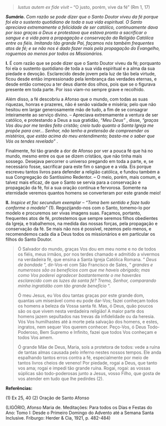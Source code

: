 > *Iustus autem ex fide vivit* – “O justo, porém, vive da fé” (Rm 1, 17)

***Sumário.** Com razão se pode dizer que o Santo Doutor viveu da fé porque foi ela o sustento quotidiano de toda a sua vida espiritual. O Santo apreciava extremamente a felicidade de ser católico, continuamente dava por isso graças a Deus e protestava que estava pronto a sacrificar o sangue e a vida para a propagação e conservação da Religião Católica entre os fiéis. Imitando tão grande Pai, façamos nós também frequentes atos de fé; e se não nos é dado fazer mais pela propagação do Evangelho, roguemos ao menos por todos os Missionários.*

**I.** É com razão que se pode dizer que o Santo Doutor viveu da fé; porquanto foi ela o sustento quotidiano de toda a sua vida espiritual e a alma da sua piedade e devoção. Esclarecido desde jovem pela luz de tão bela virtude, ficou desde então impressionado pela lembrança das verdades eternas, e desde então começou a ter deus diante dos olhos, pois que se o figurava presente em toda parte. Por isso viam-no sempre grave e recolhido.

Além disso, a fé descobriu a Afonso que o mundo, com todas as suas riquezas, honras e prazeres, não é senão vaidade e miséria; pelo que não hesitou em largar generosamente mão de tudo, a fim de se consagrar inteiramente ao serviço divino. – Apreciava extremamente a ventura de ser católico, e protestando a Deus a sua gratidão, *“Meu Deus”* , disse, *“graças Vos dou por me terdes feito cristão; creio tudo quanto a Santa Igreja me propõe para crer… Senhor, não tenho a pretensão de compreender os mistérios, que estão acima do meu entendimento; basta-me o saber que Vós os tendes revelado”* .

Finalmente, foi tão grande a dor de Afonso por ver a pouca fé que há no mundo, mesmo entre os que se dizem cristãos, que não tinha mais sossego. Desejava percorrer o universo pregando em toda a parte, e, se necessário fosse, sacrificar para este fim o sangue e a vida. Eis porque escreveu tantos livros para defender a religião católica, e fundou também a sua Congregação do Santíssimo Redentor. – O meio, porém, mais comum, e talvez mais eficaz, de que o Santo se servia para a conservação e propagação da fé, foi a sua oração contínua e fervorosa. Somente na eternidade veremos quantos homens se converteram por este grande meio!

**II.** *Inspice et fac secundum exemplar – “Toma bem sentido e faze tudo conforme o modelo”* (1). Regozijando-nos com o Santo, tomemo-lo por modelo e procuremos ser vivas imagens suas. Façamos, portanto, frequentes atos de fé, protestemos que sempre seremos filhos obedientes da Igreja, e trabalhemos, na medida das nossas forças, pela propagação e conservação da fé. Se mais não nos é possível, rezemos pelo menos, e recomendemos cada dia a Deus todos os missionários e em particular os filhos do Santo Doutor.

> Ó Salvador do mundo, graças Vos dou em meu nome e no de todos os fiéis, meus irmãos, por nos terdes chamado e admitido a vivermos na verdadeira fé, que ensina a Santa Igreja Católica Romana. “ *Deus de bondade* “, dir-Vos-ei com São Francisco de Sales, “ *grandes e numerosos são os benefícios com que me haveis obrigado; mas como Vos poderei agradecer bastantemente o me haverdes esclarecido com as luzes da santa fé? Tremo, Senhor, comparando minha ingratidão com tão grande benefício* “.
>
> Ó meu Jesus, eu Vos dou tantas graças por este grande dom, quantas um miserável como eu pode dar-Vos; fazei conheçam todos os homens a beleza da Vossa santa fé. Mas, ó Deus, quão poucos são os que vivem nesta verdadeira religião! A maior parte dos homens jazem sepultados nas trevas da infidelidade ou da heresia. Vós Vos humilhastes até à morte pela salvação dos homens, e estes, ingratos, nem sequer Vos querem conhecer. Peço-Vos, ó Deus Todo-Poderoso, Bem Supremo e Infinito, fazei que todos Vos conheçam e todos Vos amem.
>
> Ó grande Mãe de Deus, Maria, sois a protetora de todos: vede a ruína de tantas almas causada pelo inferno nestes nossos tempos. Ele anda espalhando tantos erros contra a fé, especialmente por meio de tantos livros cheios de veneno! Por piedade, rogai a Deus, que tanto vos ama; rogai e impedi tão grande ruína. Rogai, rogai: as vossas súplicas são todo-poderosas junto a Jesus, vosso Filho, que gosta de vos atender em tudo que lhe pedirdes (2).

**Referências:**

\(1\) Ex 25, 40 (2) Oração de Santo Afonso

(LIGÓRIO, Afonso Maria de. Meditações: Para todos os Dias e Festas do Ano: Tomo I: Desde o Primeiro Domingo do Advento até a Semana Santa Inclusive. Friburgo: Herder & Cia, 1921, p. 482-484)
